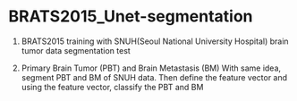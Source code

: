 # BRATS2015_Unet-segmentation
1. BRATS2015 training with SNUH(Seoul National University Hospital) brain tumor data segmentation test

2. Primary Brain Tumor (PBT) and Brain Metastasis (BM)
With same idea, segment PBT and BM of SNUH data. Then define the feature vector and using the feature vector, classify the PBT and BM
